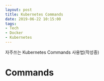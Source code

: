 ```yaml
---
layout: post
title: Kubernetes Commands
date: 2019-06-22 10:15:00
tags:
- Tech
- Docker
- Kubernetes
---
```


자주쓰는 Kubernetes Commands 사용법(작성중)

# Commands




